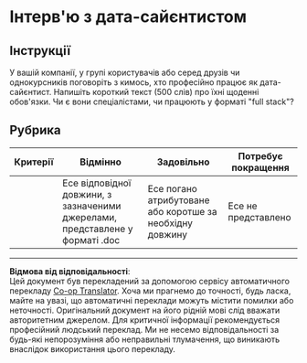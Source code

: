 <!--
CO_OP_TRANSLATOR_METADATA:
{
  "original_hash": "70d65aeddc06170bc1aed5b27805f930",
  "translation_date": "2025-09-05T12:46:26+00:00",
  "source_file": "1-Introduction/4-techniques-of-ML/assignment.md",
  "language_code": "uk"
}
-->
# Інтерв'ю з дата-сайєнтистом

## Інструкції

У вашій компанії, у групі користувачів або серед друзів чи однокурсників поговоріть з кимось, хто професійно працює як дата-сайєнтист. Напишіть короткий текст (500 слів) про їхні щоденні обов'язки. Чи є вони спеціалістами, чи працюють у форматі "full stack"?

## Рубрика

| Критерії | Відмінно                                                                                 | Задовільно                                                        | Потребує покращення    |
| -------- | ---------------------------------------------------------------------------------------- | ----------------------------------------------------------------- | ---------------------- |
|          | Есе відповідної довжини, з зазначеними джерелами, представлене у форматі .doc            | Есе погано атрибутоване або коротше за необхідну довжину          | Есе не представлено    |

---

**Відмова від відповідальності**:  
Цей документ був перекладений за допомогою сервісу автоматичного перекладу [Co-op Translator](https://github.com/Azure/co-op-translator). Хоча ми прагнемо до точності, будь ласка, майте на увазі, що автоматичні переклади можуть містити помилки або неточності. Оригінальний документ на його рідній мові слід вважати авторитетним джерелом. Для критичної інформації рекомендується професійний людський переклад. Ми не несемо відповідальності за будь-які непорозуміння або неправильні тлумачення, що виникають внаслідок використання цього перекладу.